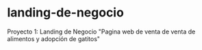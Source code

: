 # landing-de-negocio
Proyecto 1: Landing de Negocio
"Pagina web de venta de venta de alimentos y adopción de gatitos"
